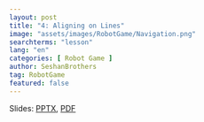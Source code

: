 ```yaml
---
layout: post
title: "4: Aligning on Lines"
image: "assets/images/RobotGame/Navigation.png"
searchterms: "lesson"
lang: "en"
categories: [ Robot Game ]
author: SeshanBrothers
tag: RobotGame
featured: false
---
```




Slides: <a href="/translations/en-us/RobotGame/AligningOnLines.pptx">PPTX</a>, <a href="/translations/en-us/RobotGame/AligningOnLines.pdf">PDF </a>
